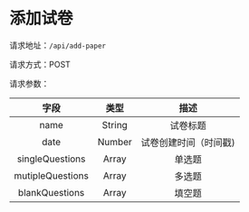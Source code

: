 # 添加试卷

请求地址：`/api/add-paper`

请求方式：POST

请求参数：

| 字段 | 类型   | 描述 |
| :---:  | :----: | :----: |
| name | String | 试卷标题 |
| date | Number | 试卷创建时间（时间戳)|
| singleQuestions | Array | 单选题 |
| mutipleQuestions | Array | 多选题 |
| blankQuestions | Array | 填空题 |